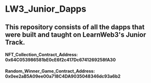 # LW3_Junior_Dapps

## This repository consists of all the dapps that were built and taught on LearnWeb3's Junior Track.
#### NFT_Collection_Contract_Address: 0x64C053986581bE0cE6f2c417Dc6741269258fA30

#### Random_Winner_Game_Contract_Address: 0x0ee2aB5A09ee00a718C4DA9035048346dc93a6b2
